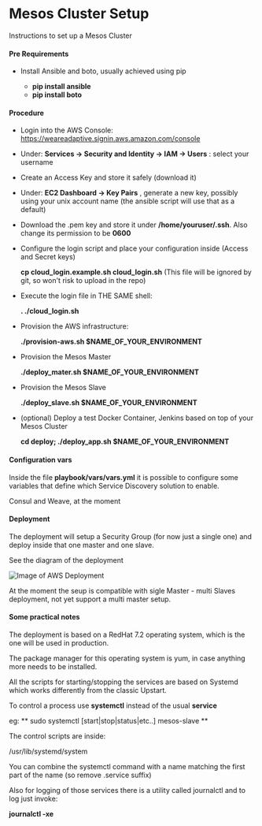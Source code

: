 Mesos Cluster Setup
============

Instructions to set up a Mesos Cluster

#### Pre Requirements

- Install Ansible and boto, usually achieved using pip

  * **pip install ansible**
  * **pip install boto**


#### Procedure

- Login into the AWS Console: https://weareadaptive.signin.aws.amazon.com/console

- Under: **Services -> Security and Identity -> IAM -> Users** : select your username

- Create an Access Key and store it safely (download it)

- Under: **EC2 Dashboard -> Key Pairs** , generate a new key, possibly using your unix account name (the ansible script will use that as a default)

- Download the .pem key and store it under **/home/youruser/.ssh**. Also change its permission to be **0600**

- Configure the login script and place your configuration inside (Access and Secret keys)

  **cp cloud_login.example.sh cloud_login.sh**    (This file will be ignored by git, so won't risk to upload in the repo)
  
  
- Execute the login file in THE SAME shell:

  **. ./cloud_login.sh**

- Provision the AWS infrastructure:
 
  **./provision-aws.sh $NAME_OF_YOUR_ENVIRONMENT**

- Provision the Mesos Master

  **./deploy_mater.sh $NAME_OF_YOUR_ENVIRONMENT**

- Provision the Mesos Slave

  **./deploy_slave.sh $NAME_OF_YOUR_ENVIRONMENT**

- (optional) Deploy a test Docker Container, Jenkins based on top of your Mesos Cluster

  **cd deploy; ./deploy_app.sh $NAME_OF_YOUR_ENVIRONMENT**


#### Configuration vars

Inside the file **playbook/vars/vars.yml** it is possible to configure some variables that define which Service Discovery solution to enable.

Consul and Weave, at the moment 

#### Deployment

The deployment will setup a Security Group (for now just a single one) and deploy inside that one master and one slave.

See the diagram of the deployment

![Image of AWS Deployment](https://github.com/AdaptiveConsulting/JPMC-Cloud/blob/master/mesos-cloud/mesos-software/documentation/Mesos-AWS-Architecture.png)


At the moment the seup is compatible with sigle Master - multi Slaves deployment, not yet support a multi master setup.


#### Some practical notes

The deployment is based on a RedHat 7.2 operating system, which is the one will be used in production.

The package manager for this operating system is yum, in case anything more needs to be installed.

All the scripts for starting/stopping the services are based on Systemd which works differently from the classic Upstart.

To control a process use **systemctl** instead of the usual __service__

eg: ** sudo systemctl [start|stop|status|etc..] mesos-slave **

The control scripts  are inside:

/usr/lib/systemd/system

You can combine the systemctl command with a name matching the first part of the name (so remove .service suffix)

Also for logging of those services there is a utility called journalctl and to log just invoke:

**journalctl -xe**
